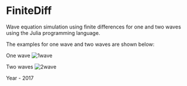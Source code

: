 # FiniteDiff
Wave equation simulation using finite differences for one and two waves using the Julia programming language.

The examples for one wave and two waves are shown below:

One wave
![1wave](https://github.com/YairCCastillo/FiniteDiff/assets/49602985/4abbeb01-f297-426e-b999-ce81229cf451)

Two waves
![2wave](https://github.com/YairCCastillo/FiniteDiff/assets/49602985/4b88b420-5262-41ec-bf73-d1b288251120)

Year - 2017
